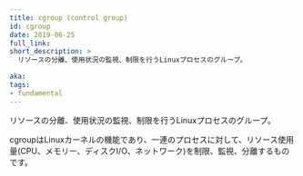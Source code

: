 ```yaml
---
title: cgroup (control group)
id: cgroup
date: 2019-06-25
full_link:
short_description: >
  リソースの分離、使用状況の監視、制限を行うLinuxプロセスのグループ。

aka:
tags:
- fundamental
---
```

リソースの分離、使用状況の監視、制限を行うLinuxプロセスのグループ。

<!--more-->

cgroupはLinuxカーネルの機能であり、一連のプロセスに対して、リソース使用量(CPU、メモリー、ディスクI/O、ネットワーク)を制限、監視、分離するものです。
